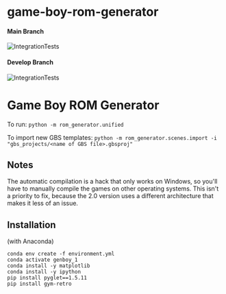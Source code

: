 # game-boy-rom-generator

#### Main Branch
![IntegrationTests](https://github.com/ikarth/game-boy-rom-generator/workflows/IntegrationTests/badge.svg?branch=main)
#### Develop Branch
![IntegrationTests](https://github.com/ikarth/game-boy-rom-generator/workflows/IntegrationTests/badge.svg?branch=develop)

# Game Boy ROM Generator

To run: `python -m rom_generator.unified`

To import new GBS templates: `python -m rom_generator.scenes.import -i "gbs_projects/<name of GBS file>.gbsproj"`


## Notes

The automatic compilation is a hack that only works on Windows, so you'll have to manually compile the games on other operating systems. This isn't a priority to fix, because the 2.0 version uses a different architecture that makes it less of an issue.

## Installation

(with Anaconda)
```
conda env create -f environment.yml
conda activate genboy_1
conda install -y matplotlib
conda install -y ipython
pip install pyglet==1.5.11
pip install gym-retro
```
